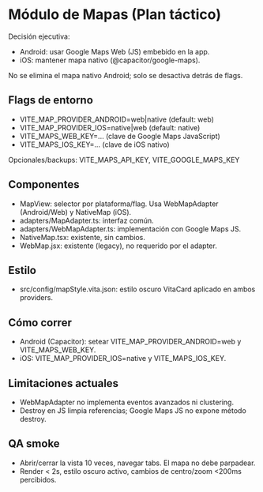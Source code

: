 # Módulo de Mapas (Plan táctico)

Decisión ejecutiva:
- Android: usar Google Maps Web (JS) embebido en la app.
- iOS: mantener mapa nativo (@capacitor/google-maps).

No se elimina el mapa nativo Android; solo se desactiva detrás de flags.

## Flags de entorno

- VITE_MAP_PROVIDER_ANDROID=web|native  (default: web)
- VITE_MAP_PROVIDER_IOS=native|web      (default: native)
- VITE_MAPS_WEB_KEY=...    (clave de Google Maps JavaScript)
- VITE_MAPS_IOS_KEY=...    (clave de iOS nativo)

Opcionales/backups: VITE_MAPS_API_KEY, VITE_GOOGLE_MAPS_KEY

## Componentes

- MapView: selector por plataforma/flag. Usa WebMapAdapter (Android/Web) y NativeMap (iOS).
- adapters/MapAdapter.ts: interfaz común.
- adapters/WebMapAdapter.ts: implementación con Google Maps JS.
- NativeMap.tsx: existente, sin cambios.
- WebMap.jsx: existente (legacy), no requerido por el adapter.

## Estilo

- src/config/mapStyle.vita.json: estilo oscuro VitaCard aplicado en ambos providers.

## Cómo correr

- Android (Capacitor): setear VITE_MAP_PROVIDER_ANDROID=web y VITE_MAPS_WEB_KEY.
- iOS: VITE_MAP_PROVIDER_IOS=native y VITE_MAPS_IOS_KEY.

## Limitaciones actuales

- WebMapAdapter no implementa eventos avanzados ni clustering.
- Destroy en JS limpia referencias; Google Maps JS no expone método destroy.

## QA smoke

- Abrir/cerrar la vista 10 veces, navegar tabs. El mapa no debe parpadear.
- Render < 2s, estilo oscuro activo, cambios de centro/zoom <200ms percibidos.
